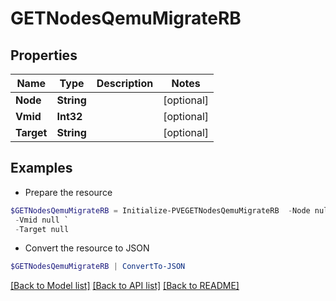 # GETNodesQemuMigrateRB
## Properties

Name | Type | Description | Notes
------------ | ------------- | ------------- | -------------
**Node** | **String** |  | [optional] 
**Vmid** | **Int32** |  | [optional] 
**Target** | **String** |  | [optional] 

## Examples

- Prepare the resource
```powershell
$GETNodesQemuMigrateRB = Initialize-PVEGETNodesQemuMigrateRB  -Node null `
 -Vmid null `
 -Target null
```

- Convert the resource to JSON
```powershell
$GETNodesQemuMigrateRB | ConvertTo-JSON
```

[[Back to Model list]](../README.md#documentation-for-models) [[Back to API list]](../README.md#documentation-for-api-endpoints) [[Back to README]](../README.md)

